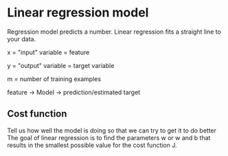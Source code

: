 # Linear regression model
Regression model predicts a number.
Linear regression fits a straight line to your data.

x = "input" variable = feature

y = "output" variable = target variable

m = number of training examples


feature -> Model -> prediction/estimated target



## Cost function
Tell us how well the model is doing so that we can try to get it to do better
The goal of linear regression is to find the parameters w or w and b that results in the smallest possible value for the cost function J.
